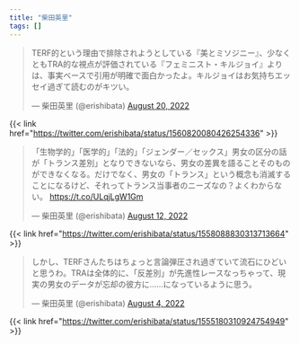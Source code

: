 ```yaml
---
title: "柴田英里"
tags: []
---
```


<blockquote class="twitter-tweet"><p lang="ja" dir="ltr">TERF的という理由で排除されようとしている『美とミソジニー』、少なくともTRA的な視点が評価されている『フェミニスト・キルジョイ』よりは、事実ベースで引用が明確で面白かったよ。キルジョイはお気持ちエッセイ過ぎて読むのがキツい。</p>&mdash; 柴田英里 (@erishibata) <a href="https://twitter.com/erishibata/status/1560820080426254336?ref_src=twsrc%5Etfw">August 20, 2022</a></blockquote> <script async src="https://platform.twitter.com/widgets.js" charset="utf-8"></script>

{{< link href="https://twitter.com/erishibata/status/1560820080426254336" >}}

<blockquote class="twitter-tweet"><p lang="ja" dir="ltr">「生物学的」「医学的」「法的」「ジェンダー／セックス」男女の区分の話が「トランス差別」となりできないなら、男女の差異を語ることそのものができなくなる。だけでなく、男女の「トランス」という概念も消滅することになるけど、それってトランス当事者のニーズなの？よくわからない。 <a href="https://t.co/ULqjLgW1Gm">https://t.co/ULqjLgW1Gm</a></p>&mdash; 柴田英里 (@erishibata) <a href="https://twitter.com/erishibata/status/1558088830313713664?ref_src=twsrc%5Etfw">August 12, 2022</a></blockquote> <script async src="https://platform.twitter.com/widgets.js" charset="utf-8"></script>

{{< link href="https://twitter.com/erishibata/status/1558088830313713664" >}}

<blockquote class="twitter-tweet"><p lang="ja" dir="ltr">しかし、TERFさんたちはちょっと言論弾圧され過ぎていて流石にひどいと思うわ。TRAは全体的に、「反差別」が先進性レースなっちゃって、現実の男女のデータが忘却の彼方に……になっているように思う。</p>&mdash; 柴田英里 (@erishibata) <a href="https://twitter.com/erishibata/status/1555180310924754949?ref_src=twsrc%5Etfw">August 4, 2022</a></blockquote> <script async src="https://platform.twitter.com/widgets.js" charset="utf-8"></script>

{{< link href="https://twitter.com/erishibata/status/1555180310924754949" >}}

